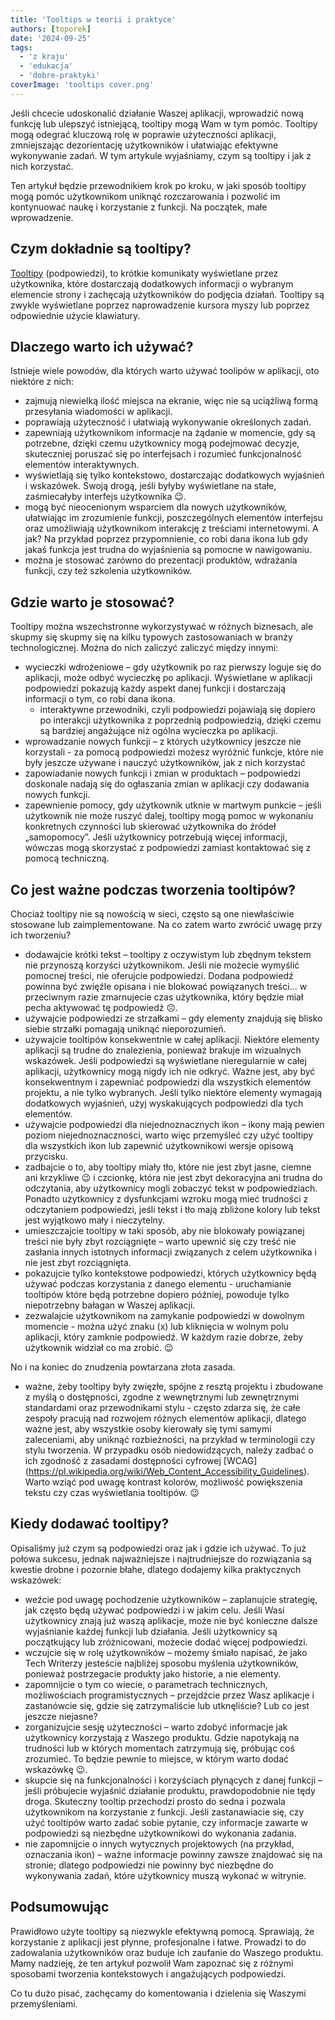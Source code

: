 ```yaml
---
title: 'Tooltips w teorii i praktyce'
authors: [toporek]
date: '2024-09-25'
tags:
  - 'z kraju'
  - 'edukacja'
  - 'dobre-praktyki'
coverImage: 'tooltips cover.png'
---
```


Jeśli chcecie udoskonalić działanie Waszej aplikacji, wprowadzić nową funkcję
lub ulepszyć istniejącą, tooltipy mogą Wam w tym pomóc. Tooltipy mogą odegrać
kluczową rolę w poprawie użyteczności aplikacji, zmniejszając dezorientację
użytkowników i ułatwiając efektywne wykonywanie zadań. W tym artykule
wyjaśniamy, czym są tooltipy i jak z nich korzystać.

<!--truncate-->

Ten artykuł będzie przewodnikiem krok po kroku, w jaki sposób tooltipy mogą
pomóc użytkownikom uniknąć rozczarowania i pozwolić im kontynuować naukę i
korzystanie z funkcji. Na początek, małe wprowadzenie.

## Czym dokładnie są tooltipy?

[Tooltipy](https://pl.wikipedia.org/wiki/Tooltip) (podpowiedzi), to krótkie
komunikaty wyświetlane przez użytkownika, które dostarczają dodatkowych
informacji o wybranym elemencie strony i zachęcają użytkowników do podjęcia
działań. Tooltipy są zwykle wyświetlane poprzez naprowadzenie kursora myszy lub
poprzez odpowiednie użycie klawiatury.

## Dlaczego warto ich używać?

Istnieje wiele powodów, dla których warto używać toolipów w aplikacji, oto
niektóre z nich:

- zajmują niewielką ilość miejsca na ekranie, więc nie są uciążliwą formą
  przesyłania wiadomości w aplikacji.
- poprawiają użyteczność i ułatwiają wykonywanie określonych zadań.
- zapewniają użytkownikom informacje na żądanie w momencie, gdy są potrzebne,
  dzięki czemu użytkownicy mogą podejmować decyzje, skuteczniej poruszać się po
  interfejsach i rozumieć funkcjonalność elementów interaktywnych.
- wyświetlają się tylko kontekstowo, dostarczając dodatkowych wyjaśnień i
  wskazówek. Swoją drogą, jeśli byłyby wyświetlane na stałe, zaśmiecałyby
  interfejs użytkownika 😉.
- mogą być nieocenionym wsparciem dla nowych użytkowników, ułatwiając im
  zrozumienie funkcji, poszczególnych elementów interfejsu oraz umożliwiają
  użytkownikom interakcję z treściami internetowymi. A jak? Na przykład poprzez
  przypomnienie, co robi dana ikona lub gdy jakaś funkcja jest trudna do
  wyjaśnienia są pomocne w nawigowaniu.
- można je stosować zarówno do prezentacji produktów, wdrażania funkcji, czy też
  szkolenia użytkowników.

## Gdzie warto je stosować?

Tooltipy można wszechstronne wykorzystywać w różnych biznesach, ale skupmy się
skupmy się na kilku typowych zastosowaniach w branży technologicznej. Można do
nich zaliczyć zaliczyć między innymi:

- wycieczki wdrożeniowe – gdy użytkownik po raz pierwszy loguje się do
  aplikacji, może odbyć wycieczkę po aplikacji. Wyświetlane w aplikacji
  podpowiedzi pokazują każdy aspekt danej funkcji i dostarczają informacji o
  tym, co robi dana ikona.
  - interaktywne przewodniki, czyli podpowiedzi pojawiają się dopiero po
    interakcji użytkownika z poprzednią podpowiedzią, dzięki czemu są bardziej
    angażujące niż ogólna wycieczka po aplikacji.
- wprowadzanie nowych funkcji – z których użytkownicy jeszcze nie korzystali -
  za pomocą podpowiedzi możesz wyróżnić funkcje, które nie były jeszcze używane
  i nauczyć użytkowników, jak z nich korzystać
- zapowiadanie nowych funkcji i zmian w produktach – podpowiedzi doskonale
  nadają się do ogłaszania zmian w aplikacji czy dodawania nowych funkcji.
- zapewnienie pomocy, gdy użytkownik utknie w martwym punkcie – jeśli użytkownik
  nie może ruszyć dalej, tooltipy mogą pomoc w wykonaniu konkretnych czynności
  lub skierować użytkownika do źródeł „samopomocy”. Jeśli użytkownicy potrzebują
  więcej informacji, wówczas mogą skorzystać z podpowiedzi zamiast kontaktować
  się z pomocą techniczną.

## Co jest ważne podczas tworzenia tooltipów?

Chociaż tooltipy nie są nowością w sieci, często są one niewłaściwie stosowane
lub zaimplementowane. Na co zatem warto zwrócić uwagę przy ich tworzeniu?

- dodawajcie krótki tekst – tooltipy z oczywistym lub zbędnym tekstem nie
  przynoszą korzyści użytkownikom. Jeśli nie możecie wymyślić pomocnej treści,
  nie oferujcie podpowiedzi. Dodana podpowiedź powinna być zwięźle opisana i nie
  blokować powiązanych treści… w przeciwnym razie zmarnujecie czas użytkownika,
  który będzie miał pecha aktywować tę podpowiedź ☹.
- używajcie podpowiedzi ze strzałkami – gdy elementy znajdują się blisko siebie
  strzałki pomagają uniknąć nieporozumień.
- używajcie tooltipów konsekwentnie w całej aplikacji. Niektóre elementy
  aplikacji są trudne do znalezienia, ponieważ brakuje im wizualnych wskazówek.
  Jeśli podpowiedzi są wyświetlane nieregularnie w całej aplikacji, użytkownicy
  mogą nigdy ich nie odkryć. Ważne jest, aby być konsekwentnym i zapewniać
  podpowiedzi dla wszystkich elementów projektu, a nie tylko wybranych. Jeśli
  tylko niektóre elementy wymagają dodatkowych wyjaśnień, użyj wyskakujących
  podpowiedzi dla tych elementów.
- używajcie podpowiedzi dla niejednoznacznych ikon – ikony mają pewien poziom
  niejednoznaczności, warto więc przemyśleć czy użyć tooltipy dla wszystkich
  ikon lub zapewnić użytkownikowi wersje opisową przycisku.
- zadbajcie o to, aby tooltipy miały tło, które nie jest zbyt jasne, ciemne ani
  krzykliwe 😉 i czcionkę, która nie jest zbyt dekoracyjna ani trudna do
  odczytania, aby użytkownicy mogli zobaczyć tekst w podpowiedziach. Ponadto
  użytkownicy z dysfunkcjami wzroku mogą mieć trudności z odczytaniem
  podpowiedzi, jeśli tekst i tło mają zbliżone kolory lub tekst jest wyjątkowo
  mały i nieczytelny.
- umieszczajcie tooltipy w taki sposób, aby nie blokowały powiązanej treści nie
  były zbyt rozciągnięte – warto upewnić się czy treść nie zasłania innych
  istotnych informacji związanych z celem użytkownika i nie jest zbyt
  rozciągnięta.
- pokazujcie tylko kontekstowe podpowiedzi, których użytkownicy będą używać
  podczas korzystania z danego elementu - uruchamianie tooltipów które będą
  potrzebne dopiero później, powoduje tylko niepotrzebny bałagan w Waszej
  aplikacji.
- zezwalajcie użytkownikom na zamykanie podpowiedzi w dowolnym momencie - można
  użyć znaku (x) lub kliknięcia w wolnym polu aplikacji, który zamknie
  podpowiedź. W każdym razie dobrze, żeby użytkownik widział co ma zrobić. 😉

No i na koniec do znudzenia powtarzana złota zasada.

- ważne, żeby tooltipy były zwięzłe, spójne z resztą projektu i zbudowane z
  myślą o dostępności, zgodne z wewnętrznymi lub zewnętrznymi standardami oraz
  przewodnikami stylu - często zdarza się, że całe zespoły pracują nad rozwojem
  różnych elementów aplikacji, dlatego ważne jest, aby wszystkie osoby kierowały
  się tymi samymi zaleceniami, aby uniknąć rozbieżności, na przykład w
  terminologii czy stylu tworzenia. W przypadku osób niedowidzących, należy
  zadbać o ich zgodność z zasadami dostępności cyfrowej [WCAG]
  (https://pl.wikipedia.org/wiki/Web_Content_Accessibility_Guidelines). Warto
  wziąć pod uwagę kontrast kolorów, możliwość powiększenia tekstu czy czas
  wyświetlania tooltipów. 😉

## Kiedy dodawać tooltipy?

Opisaliśmy już czym są podpowiedzi oraz jak i gdzie ich używać. To już połowa
sukcesu, jednak najważniejsze i najtrudniejsze do rozwiązania są kwestie drobne
i pozornie błahe, dlatego dodajemy kilka praktycznych wskazówek:

- weźcie pod uwagę pochodzenie użytkowników – zaplanujcie strategię, jak często
  będą używać podpowiedzi i w jakim celu. Jeśli Wasi użytkownicy znają już waszą
  aplikacje, może nie być konieczne dalsze wyjaśnianie każdej funkcji lub
  działania. Jeśli użytkownicy są początkujący lub zróżnicowani, możecie dodać
  więcej podpowiedzi.
- wczujcie się w rolę użytkowników – możemy śmiało napisać, że jako Tech
  Writerzy jesteście najbliżej sposobu myślenia użytkowników, ponieważ
  postrzegacie produkty jako historie, a nie elementy.
- zapomnijcie o tym co wiecie, o parametrach technicznych, możliwościach
  programistycznych – przejdźcie przez Wasz aplikacje i zastanówcie się, gdzie
  się zatrzymaliście lub utknęliście? Lub co jest jeszcze niejasne?
- zorganizujcie sesję użyteczności – warto zdobyć informacje jak użytkownicy
  korzystają z Waszego produktu. Gdzie napotykają na trudności lub w których
  momentach zatrzymują się, próbując coś zrozumieć. To będzie pewnie to miejsce,
  w którym warto dodać wskazówkę 😉.
- skupcie się na funkcjonalności i korzyściach płynących z danej funkcji – jeśli
  próbujecie wyjaśnić działanie produktu, prawdopodobnie nie tędy droga.
  Skuteczny tooltip przechodzi prosto do sedna i pozwala użytkownikom na
  korzystanie z funkcji. Jeśli zastanawiacie się, czy użyć tooltipów warto zadać
  sobie pytanie, czy informacje zawarte w podpowiedzi są niezbędne użytkownikowi
  do wykonania zadania.
- nie zapomnijcie o innych wytycznych projektowych (na przykład, oznaczania
  ikon) – ważne informacje powinny zawsze znajdować się na stronie; dlatego
  podpowiedzi nie powinny być niezbędne do wykonywania zadań, które użytkownicy
  muszą wykonać w witrynie.

## Podsumowując

Prawidłowo użyte tooltipy są niezwykle efektywną pomocą. Sprawiają, że
korzystanie z aplikacji jest płynne, profesjonalne i łatwe. Prowadzi to do
zadowalania użytkowników oraz buduje ich zaufanie do Waszego produktu. Mamy
nadzieję, że ten artykuł pozwolił Wam zapoznać się z różnymi sposobami tworzenia
kontekstowych i angażujących podpowiedzi.

Co tu dużo pisać, zachęcamy do komentowania i dzielenia się Waszymi
przemyśleniami.
